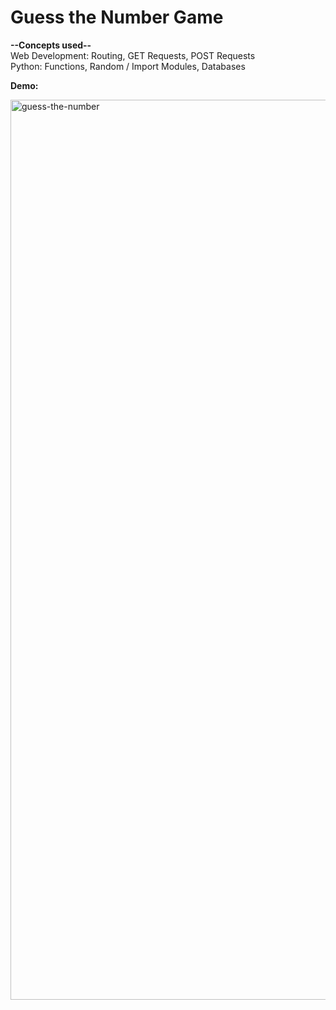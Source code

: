 # Guess the Number Game

**--Concepts used--**        
Web Development: Routing, GET Requests, POST Requests    
Python: Functions, Random / Import Modules, Databases    

**Demo:**

<img width="1440" alt="guess-the-number" src="https://user-images.githubusercontent.com/55165756/222654256-0f8c444c-7b24-4b67-adbd-acec9de99bf1.png">

